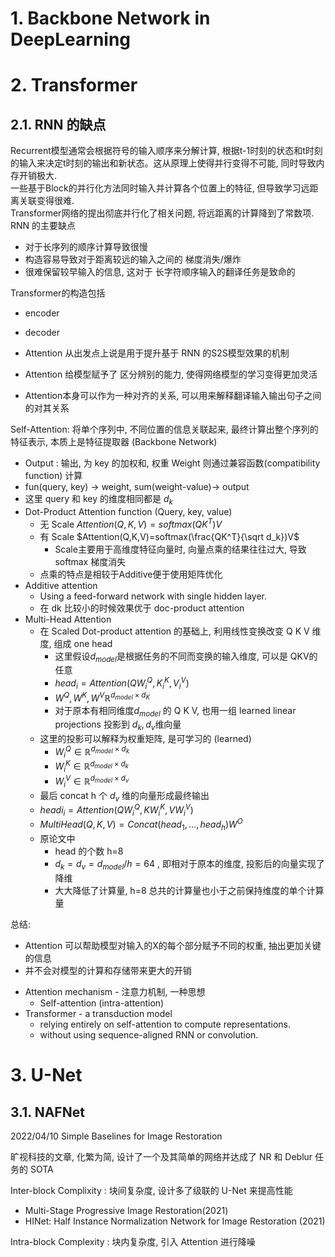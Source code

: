# 1. Backbone Network in DeepLearning


# 2. Transformer

## 2.1. RNN 的缺点
Recurrent模型通常会根据符号的输入顺序来分解计算, 根据t-1时刻的状态和t时刻的输入来决定t时刻的输出和新状态。这从原理上使得并行变得不可能, 同时导致内存开销极大.  
一些基于Block的并行化方法同时输入并计算各个位置上的特征, 但导致学习远距离关联变得很难.  
Transformer网络的提出彻底并行化了相关问题, 将远距离的计算降到了常数项.  
RNN 的主要缺点
* 对于长序列的顺序计算导致很慢
* 构造容易导致对于距离较远的输入之间的 梯度消失/爆炸
* 很难保留较早输入的信息, 这对于 长字符顺序输入的翻译任务是致命的


Transformer的构造包括  
* encoder
* decoder

* Attention 从出发点上说是用于提升基于 RNN 的S2S模型效果的机制
* Attention 给模型赋予了 区分辨别的能力, 使得网络模型的学习变得更加灵活
* Attention本身可以作为一种对齐的关系, 可以用来解释翻译输入输出句子之间的对其关系


Self-Attention: 将单个序列中, 不同位置的信息关联起来, 最终计算出整个序列的特征表示, 本质上是特征提取器 (Backbone Network)
* Output : 输出, 为 key 的加权和, 权重 Weight 则通过兼容函数(compatibility function) 计算
* fun(query, key) -> weight, sum(weight-value)-> output
* 这里 query 和 key 的维度相同都是 $d_k$
* Dot-Product Attention function (Query, key, value)
  * 无 Scale $Attention(Q,K,V)=softmax(QK^T)V$
  * 有 Scale $Attention(Q,K,V)=softmax(\frac{QK^T}{\sqrt d_k})V$
    * Scale主要用于高维度特征向量时, 向量点乘的结果往往过大, 导致 softmax 梯度消失
  * 点乘的特点是相较于Additive便于使用矩阵优化
* Additive attention
  * Using a feed-forward network with single hidden layer.
  * 在 dk 比较小的时候效果优于 doc-product attention
* Multi-Head Attention
  * 在 Scaled Dot-product attention 的基础上, 利用线性变换改变 Q K V 维度, 组成 one head 
    * 这里假设$d_{model}$是根据任务的不同而变换的输入维度, 可以是 QKV的任意
    * $head_i=Attention(QW_i^Q,K_i^K,V_i^V)$
    * $W^Q,W^K,W^V \mathbb{R}^{d_{model}\times d_K}$
    * 对于原本有相同维度$d_{model}$ 的 Q K V, 也用一组 learned linear projections 投影到 $d_k, d_v$维向量
   * 这里的投影可以解释为权重矩阵, 是可学习的 (learned)
     * $W_i^Q\in \mathbb{R}^{d_{model}\times d_k}$
     * $W_i^K\in \mathbb{R}^{d_{model}\times d_k}$
     * $W_i^V\in \mathbb{R}^{d_{model}\times d_v}$
   * 最后 concat h 个 $d_v$ 维的向量形成最终输出
   * $headi_i=Attention(QW_i^Q,KW_i^K,VW_i^V)$  
   * $MultiHead(Q,K,V)=Concat(head_1,...,head_h)W^O$
  * 原论文中
    * head 的个数 h=8
    * $d_k=d_v=d_{model}/h=64$ , 即相对于原本的维度, 投影后的向量实现了降维
    * 大大降低了计算量, h=8 总共的计算量也小于之前保持维度的单个计算量

总结:
  - Attention 可以帮助模型对输入的X的每个部分赋予不同的权重, 抽出更加关键的信息
  - 并不会对模型的计算和存储带来更大的开销
* Attention mechanism - 注意力机制, 一种思想
  * Self-attention (intra-attention)
* Transformer - a transduction model
  * relying entirely on self-attention to compute representations.
  * without using sequence-aligned RNN or convolution.



# 3. U-Net

## 3.1. NAFNet


2022/04/10  Simple Baselines for Image Restoration

旷视科技的文章, 化繁为简, 设计了一个及其简单的网络并达成了 NR 和 Deblur 任务的 SOTA

Inter-block Complixity : 块间复杂度, 设计多了级联的 U-Net 来提高性能
* Multi-Stage Progressive Image Restoration(2021)
* HINet: Half Instance Normalization Network for Image Restoration (2021)

Intra-block Complexity : 块内复杂度, 引入 Attention 进行降噪  

